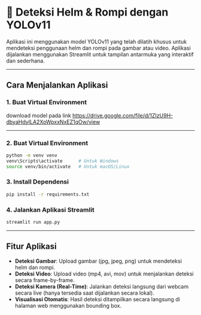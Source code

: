 # 🦺 Deteksi Helm & Rompi dengan YOLOv11

Aplikasi ini menggunakan model YOLOv11 yang telah dilatih khusus untuk mendeteksi penggunaan helm dan rompi pada gambar atau video. Aplikasi dijalankan menggunakan Streamlit untuk tampilan antarmuka yang interaktif dan sederhana.

---

## Cara Menjalankan Aplikasi
### 1. Buat Virtual Environment

download model pada link https://drive.google.com/file/d/1ZIzU9H-dbyaHdyILA2XoWpxxNxEZ1qOw/view

---

### 2. Buat Virtual Environment

```bash
python -m venv venv
venv\Scripts\activate      # Untuk Windows
source venv/bin/activate   # Untuk macOS/Linux
````

### 3. Install Dependensi

```bash
pip install -r requirements.txt
```

### 4. Jalankan Aplikasi Streamlit

```bash
streamlit run app.py
```

---

## Fitur Aplikasi

* **Deteksi Gambar**: Upload gambar (jpg, jpeg, png) untuk mendeteksi helm dan rompi.
* **Deteksi Video**: Upload video (mp4, avi, mov) untuk menjalankan deteksi secara frame-by-frame.
* **Deteksi Kamera (Real-Time)**: Jalankan deteksi langsung dari webcam secara live (hanya tersedia saat dijalankan secara lokal).
* **Visualisasi Otomatis**: Hasil deteksi ditampilkan secara langsung di halaman web menggunakan bounding box.

```
